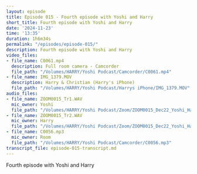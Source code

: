```yaml
---
layout: episode
title: Episode 015 - Fourth episode with Yoshi and Harry
short_title: Fourth episode with Yoshi and Harry
date: '2024-11-23'
time: '13:35'
duration: 1h6m34s
permalink: "/episodes/episode-015/"
description: Fourth episode with Yoshi and Harry
video_files:
- file_name: C0061.mp4
  description: Full room camera - Camcorder
  file_path: "/Volumes/HARRY/Yoshi Podcast/Camcorder/C0061.mp4"
- file_name: IMG_1379.MOV
  description: Harry & Christian (Harry's iPhone)
  file_path: "/Volumes/HARRY/Yoshi Podcast/Harrys iPhone/IMG_1379.MOV"
audio_files:
- file_name: ZOOM0015_Tr1.WAV
  mic_owner: Yoshi
  file_path: "/Volumes/HARRY/Yoshi Podcast/Zoom/ZOOM0015_Dec22_Yoshi_Harry/ZOOM0015_Tr1.WAV"
- file_name: ZOOM0015_Tr2.WAV
  mic_owner: Harry
  file_path: "/Volumes/HARRY/Yoshi Podcast/Zoom/ZOOM0015_Dec22_Yoshi_Harry/ZOOM0015_Tr2.WAV"
- file_name: C0056.mp3
  mic_owner: Room
  file_path: "/Volumes/HARRY/Yoshi Podcast/Camcorder/C0056.mp3"
transcript_file: episode-015-transcript.md
---
```

Fourth episode with Yoshi and Harry

